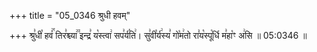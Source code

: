 +++
title = "05_0346 श्रुधी हवम्"

+++
श्रु꣣धी꣡ हवं꣢꣯ तिर꣣श्च्या꣢꣫ इन्द्र꣣ य꣡स्त्वा꣢ सप꣣र्य꣡ति꣢। सु꣣वी꣡र्य꣢स्य꣣ गो꣡म꣢तो रा꣣य꣡स्पू꣡र्धि म꣣हा꣡ꣳ अ꣢सि ॥ 05:0346 ॥